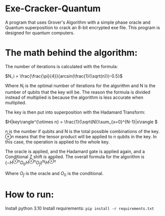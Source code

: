 # Exe-Cracker-Quantum
A program that uses Grover's Algorithm with a simple phase oracle and Quantum superposition to crack an 8-bit encrypted exe file. This program is designed for quantum computers.

# The math behind the algorithm:
The number of iterations is calculated with the formula:

$N_i = \frac{\frac{\pi}{4}}{arcsin(\frac{1}{\sqrt(n)})-0.5}$ 

Where $N_i$ is the optimal number of iterations for the algorithm and N is the number of qubits that the key will be.
The reason the formula is divided instead of multiplied is because the algorithm is less accurate when multiplied.

The key is then put into superposition with the Hadamard Transform:

$H|key\rangle^{\otimes n} = \frac{1}{\sqrt(N)}\sum_{x=0}^{N-1}|x\rangle $

n is the number if qubits and N is the total possible combinations of the key. $\otimes n$ means that the tensor product will be applied to n qubits in the key. In this case, the operation is applied to the whole key.

The oracle is applied, and the Hadamard gate is applied again, and a Conditional Z shift is applied.
The overall formula for the algorithm is
$(-H^{\otimes n}O_0H^{\otimes n}O_f)^{N_i}H^{\otimes n}$

Where $O_f$ is the oracle and $O_0$ is the conditional.

# How to run:
Install python 3.10
Install requirements: `pip install -r requirements.txt`
